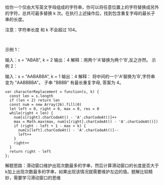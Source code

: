 给你一个仅由大写英文字母组成的字符串，你可以将任意位置上的字符替换成另外的字符，总共可最多替换 k 次。在执行上述操作后，找到包含重复字母的最长子串的长度。

注意：字符串长度 和 k 不会超过 104。

 

示例 1：

输入：s = "ABAB", k = 2
输出：4
解释：用两个'A'替换为两个'B',反之亦然。
示例 2：

输入：s = "AABABBA", k = 1
输出：4
解释：
将中间的一个'A'替换为'B',字符串变为 "AABBBBA"。
子串 "BBBB" 有最长重复字母, 答案为 4。

```
var characterReplacement = function(s, k) {
  const len = s.length
  if (len < 2) return len
  const num = new Array(26).fill(0)
  let left = 0, right = 0, max = 0, res = 0
  while(right < len) {
    num[s[right].charCodeAt() - 'A'.charCodeAt()]++
    max = Math.max(max, num[s[right].charCodeAt() - 'A'.charCodeAt()])
    if (right - left + 1 - max > k) {
      num[s[left].charCodeAt() - 'A'.charCodeAt()]--
      left++
    }
    right++
  }
  return right - left
};
```

解题思路：滑动窗口维护出现次数最多的字串，然后计算滑动窗口的长度是否大于k加上出现次数最多的字串，如果出现该情况就需要维护左边的值。题解比较精妙，需要学习滑动窗口的思维